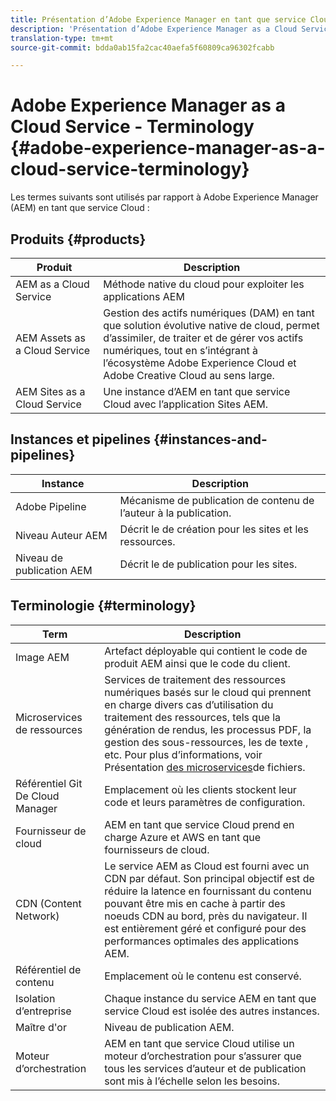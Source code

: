 ```yaml
---
title: Présentation d’Adobe Experience Manager en tant que service Cloud - Terminologie
description: 'Présentation d’Adobe Experience Manager as a Cloud Service - Terminologie. '
translation-type: tm+mt
source-git-commit: bdda0ab15fa2cac40aefa5f60809ca96302fcabb

---
```



# Adobe Experience Manager as a Cloud Service - Terminology {#adobe-experience-manager-as-a-cloud-service-terminology}

Les termes suivants sont utilisés par rapport à Adobe Experience Manager (AEM) en tant que service Cloud :

## Produits {#products}

| Produit | Description |
|---|---|
| AEM as a Cloud Service | Méthode native du cloud pour exploiter les applications AEM |
| AEM Assets as a Cloud Service | Gestion des actifs numériques (DAM) en tant que solution évolutive native de cloud, permet d’assimiler, de traiter et de gérer vos actifs numériques, tout en s’intégrant à l’écosystème Adobe Experience Cloud et Adobe Creative Cloud au sens large. |
| AEM Sites as a Cloud Service | Une instance d’AEM en tant que service Cloud avec l’application Sites AEM. |

## Instances et pipelines {#instances-and-pipelines}

| Instance | Description |
|---|---|
| Adobe Pipeline | Mécanisme de publication de contenu de l’auteur à la publication. |
| Niveau Auteur AEM | Décrit le  de création  pour les sites et les ressources. |
| Niveau de publication AEM | Décrit le  de publication  pour les sites. |


<!-- This section of the table must be alphabetic -->

## Terminologie {#terminology}

| Term | Description |
|---|---|
| Image AEM | Artefact déployable qui contient le code de produit AEM ainsi que le code du client. |
| Microservices de ressources | Services de traitement des ressources numériques basés sur le cloud qui prennent en charge divers cas d’utilisation du traitement des ressources, tels que la génération de rendus, les processus PDF, la gestion des sous-ressources, les  de texte , etc. Pour plus d’informations, voir Présentation [des microservices](/help/assets/asset-microservices-overview.md)de fichiers. |
| Référentiel Git De Cloud Manager | Emplacement où les clients stockent leur code et leurs paramètres de configuration. |
| Fournisseur de cloud | AEM en tant que service Cloud prend en charge Azure et AWS en tant que fournisseurs de cloud. |
| CDN (Content Network) | Le service AEM as Cloud est fourni avec un CDN par défaut. Son principal objectif est de réduire la latence en fournissant du contenu pouvant être mis en cache à partir des noeuds CDN au bord, près du navigateur. Il est entièrement géré et configuré pour des performances optimales des applications AEM. |
| Référentiel de contenu | Emplacement où le contenu est conservé. |
| Isolation d’entreprise | Chaque instance du service AEM en tant que service Cloud est isolée des autres instances. |
| Maître d&#39;or | Niveau de publication AEM. |
| Moteur d’orchestration | AEM en tant que service Cloud utilise un moteur d’orchestration pour s’assurer que tous les services d’auteur et de publication sont mis à l’échelle selon les besoins. |
